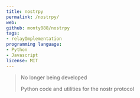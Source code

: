 ```yaml
---
title: nostrpy
permalink: /nostrpy/
web: 
github: monty888/nostrpy
tags:
- relayImplementation
programming language:
- Python
- Javascript 
license: MIT
---
```


> No longer being developed 
> 
> Python code and utilities for the nostr protocol 
